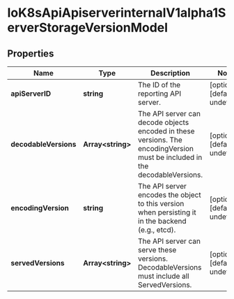# IoK8sApiApiserverinternalV1alpha1ServerStorageVersionModel

## Properties

Name | Type | Description | Notes
------------ | ------------- | ------------- | -------------
**apiServerID** | **string** | The ID of the reporting API server. | [optional] [default to undefined]
**decodableVersions** | **Array&lt;string&gt;** | The API server can decode objects encoded in these versions. The encodingVersion must be included in the decodableVersions. | [optional] [default to undefined]
**encodingVersion** | **string** | The API server encodes the object to this version when persisting it in the backend (e.g., etcd). | [optional] [default to undefined]
**servedVersions** | **Array&lt;string&gt;** | The API server can serve these versions. DecodableVersions must include all ServedVersions. | [optional] [default to undefined]


